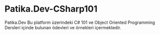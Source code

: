 # Patika.Dev-CSharp101
Patika.Dev 
Bu platform üzerindeki C# 101 ve Object Oriented Programming Dersleri 
içinde bulunan ödevleri ve örnekleri içermektedir.

